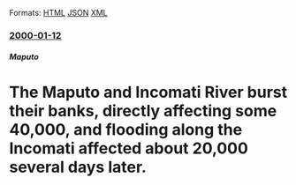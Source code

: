 
Formats: [HTML](/news/2000/01/12/the-maputo-and-incomati-river-burst-their-banks-directly-affecting-some-40-000-and-flooding-along-the-incomati-affected-about-20-000-sever.html)  [JSON](/news/2000/01/12/the-maputo-and-incomati-river-burst-their-banks-directly-affecting-some-40-000-and-flooding-along-the-incomati-affected-about-20-000-sever.json)  [XML](/news/2000/01/12/the-maputo-and-incomati-river-burst-their-banks-directly-affecting-some-40-000-and-flooding-along-the-incomati-affected-about-20-000-sever.xml)  

### [2000-01-12](/news/2000/01/12/index.md)

##### Maputo
# The Maputo and Incomati River burst their banks, directly affecting some 40,000, and flooding along the Incomati affected about 20,000 several days later.



